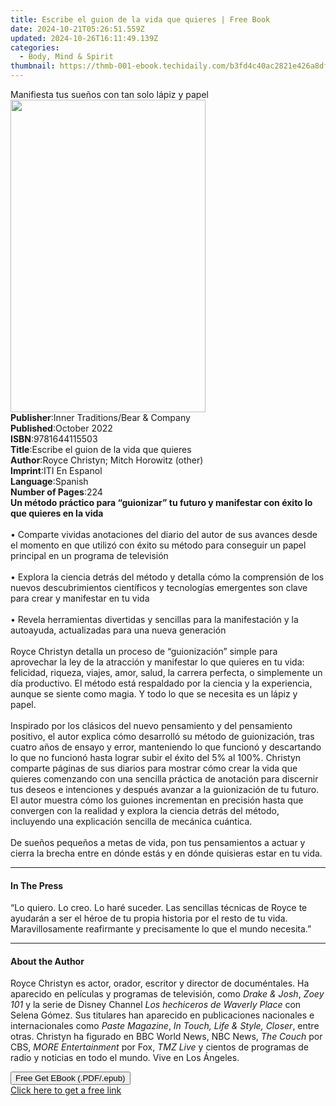 ```yaml
---
title: Escribe el guion de la vida que quieres | Free Book
date: 2024-10-21T05:26:51.559Z
updated: 2024-10-26T16:11:49.139Z
categories:
  - Body, Mind & Spirit
thumbnail: https://thmb-001-ebook.techidaily.com/b3fd4c40ac2821e426a8df48dbb7b7d35c01972ef1f8b8ea9162d2df60f59eef.jpg
---
```

<main id="book-container">
  <div class="flex flex-col">
    <div class="book-brief flex-1 py-6 px-4 sm:p-6 md:py-10 md:px-8">
      <!-- brief-->
      <div class="book-brief-main">
        Manifiesta tus sueños con tan solo lápiz y papel
      </div>
    </div>
    <div
      class="book-meta-info flex-1 grid gap-4 col-start-1 col-end-3 row-start-1 sm:mb-6 sm:grid-cols-4 lg:gap-6 lg:col-start-2 lg:row-end-6 lg:row-span-6 lg:mb-0"
    >
      <div
        class="book-meta-info-left place-content-center mt-4 p-4 text-sm leading-6 col-start-2 col-span-2 dark:text-slate-400"
      >
        <img
          class="w-full h-500 object-cover rounded-lg sm:h-255 sm:col-span-2 lg:col-span-full"
          src="https://img-001-ebook.techidaily.com/6ac66967e47a9422752c91c9f0239215839df353a15d2552658959c983ec5420.jpg"
          alt=""
          width="312"
          height="500"
        />
      </div>
      <div
        class="book-meta-info-right mt-2 col-start-1 row-start-2 col-span-3 self-center"
      >
        <!-- meta data  -->
        <div class="flex flex-col px-4 md:px-8">
          <div class="flex-1">
            <strong>Publisher</strong>:<span class="px-2"
              >Inner Traditions/Bear &amp; Company</span
            >
          </div>
          <div class="flex-1">
            <strong>Published</strong>:<span class="px-2">October 2022</span>
          </div>
          <div class="flex-1">
            <strong>ISBN</strong>:<span class="px-2">9781644115503</span>
          </div>
          <div class="flex-1">
            <strong>Title</strong>:<span class="px-2"
              >Escribe el guion de la vida que quieres</span
            >
          </div>
          <div class="flex-1">
            <strong>Author</strong>:<span class="px-2"
              >Royce Christyn; Mitch Horowitz (other)</span
            >
          </div>
          <div class="flex-1">
            <strong>Imprint</strong>:<span class="px-2">ITI En Espanol</span>
          </div>
          <div class="flex-1">
            <strong>Language</strong>:<span class="px-2">Spanish</span>
          </div>
          <div class="flex-1">
            <strong>Number of Pages</strong>:<span class="px-2">224</span>
          </div>
        </div>
      </div>
    </div>
    <div class="book-description flex-1 py-6 px-4 sm:p-6 md:py-10 md:px-8">
      <div class="book-description-main">
        <div accordion-content="" id="description">
          <b
            >Un método práctico para “guionizar” tu futuro y manifestar con
            éxito lo que quieres en la vida</b
          ><br /><br />• Comparte vividas anotaciones del diario del autor de
          sus avances desde el momento en que utilizó con éxito su método para
          conseguir un papel principal en un programa de televisión<br /><br />•
          Explora la ciencia detrás del método y detalla cómo la comprensión de
          los nuevos descubrimientos científicos y tecnologías emergentes son
          clave para crear y manifestar en tu vida<br /><br />• Revela
          herramientas divertidas y sencillas para la manifestación y la
          autoayuda, actualizadas para una nueva generación<br /><br />Royce
          Christyn detalla un proceso de “guionización” simple para aprovechar
          la ley de la atracción y manifestar lo que quieres en tu vida:
          felicidad, riqueza, viajes, amor, salud, la carrera perfecta, o
          simplemente un día productivo. El método está respaldado por la
          ciencia y la experiencia, aunque se siente como magia. Y todo lo que
          se necesita es un lápiz y papel.<br /><br />Inspirado por los clásicos
          del nuevo pensamiento y del pensamiento positivo, el autor explica
          cómo desarrolló su método de guionización, tras cuatro años de ensayo
          y error, manteniendo lo que funcionó y descartando lo que no funcionó
          hasta lograr subir el éxito del 5% al 100%. Christyn comparte páginas
          de sus diarios para mostrar cómo crear la vida que quieres comenzando
          con una sencilla práctica de anotación para discernir tus deseos e
          intenciones y después avanzar a la guionización de tu futuro. El autor
          muestra cómo los guiones incrementan en precisión hasta que convergen
          con la realidad y explora la ciencia detrás del método, incluyendo una
          explicación sencilla de mecánica cuántica. <br /><br />De sueños
          pequeños a metas de vida, pon tus pensamientos a actuar y cierra la
          brecha entre en dónde estás y en dónde quisieras estar en tu vida.
        </div>
        <div class="accordion-fader"></div>
      </div>
    </div>
    <div class="book-excerpts flex-1 py-6 px-4 sm:p-6 md:py-10 md:px-8">
      <!-- excerpts-->
      <div class="book-excerpts-main">
        <hr />
        <h4 class="placeholder placeholder-heading">
          <span>In The Press</span>
        </h4>
        <p>
          “Lo quiero. Lo creo. Lo haré suceder. Las sencillas técnicas de Royce
          te ayudarán a ser el héroe de tu propia historia por el resto de tu
          vida. Maravillosamente reafirmante y precisamente lo que el mundo
          necesita.”
        </p>
      </div>
    </div>
    <div class="book-about-author flex-1 py-6 px-4 sm:p-6 md:py-10 md:px-8">
      <!-- about author-->
      <div class="book-main-author-main">
        <hr />
        <h4 class="placeholder placeholder-heading">
          <span>About the Author</span>
        </h4>
        <p>
          Royce Christyn es actor, orador, escritor y director de documéntales.
          Ha aparecido en películas y programas de televisión, como
          <i>Drake &amp; Josh</i>, <i>Zoey 101</i> y la serie de Disney Channel
          <i>Los hechiceros de Waverly Place</i> con Selena Gómez. Sus titulares
          han aparecido en publicaciones nacionales e internacionales como
          <i>Paste Magazine</i>, <i>In Touch, Life &amp;</i>
          <i>Style, Closer</i>, entre otras. Christyn ha figurado en BBC World
          News, NBC News, <i>The Couch</i> por CBS,
          <i>MORE Entertainment</i> por Fox, <i>TMZ Live</i> y cientos de
          programas de radio y noticias en todo el mundo. Vive en Los Ángeles.
        </p>
      </div>
    </div>
    <div class="book-free-get flex-1 py-6 px-4 sm:p-6 md:py-10 md:px-8">
      <button
        id="btn-free-get"
        class="bg-blue-500 hover:bg-blue-700 text-white font-bold py-2 px-4 rounded"
      >
        Free Get EBook (.PDF/.epub)
      </button>
      <div id="countdown-display" class="px-2 text-lg mt-2"></div>
      <a
        id="free-link"
        class="hidden bg-blue-500 hover:bg-blue-700 text-white font-bold py-2 px-4 rounded"
        href="https://www.ebooks.com/en-us/book/210500807/escribe-el-guion-de-la-vida-que-quieres/royce-christyn/"
        target="_blank"
        >Click here to get a free link</a
      >
    </div>
    <script>
      let countdownTime = 0;
      let countdownInterval = null;
      document
        .getElementById('btn-free-get')
        .addEventListener('click', startCountdown);
      function startCountdown() {
        countdownTime = new Date().getTime() + 60000 * 3;
        countdownInterval = setInterval(updateCountdown, 1000);
        document.getElementById('btn-free-get').disabled = true;
        document
          .getElementById('btn-free-get')
          .classList.add('bg-gray-500', 'cursor-not-allowed');
      }
      function updateCountdown() {
        let currentTime = new Date().getTime();
        let timeLeft = countdownTime - currentTime;
        let secondsLeft = Math.floor(timeLeft / 1000);
        document.getElementById('countdown-display').innerHTML =
          `Remaining time: ${secondsLeft} seconds.`;
        if (secondsLeft <= 0) {
          clearInterval(countdownInterval);
          document.getElementById('btn-free-get').classList.add('hidden');
          document.getElementById('free-link').classList.remove('hidden');
          document.getElementById('countdown-display').innerHTML = '';
        }
      }
    </script>
  </div>
</main>

<ins class="adsbygoogle"
      style="display:block"
      data-ad-client="ca-pub-7571918770474297"
      data-ad-slot="8358498916"
      data-ad-format="auto"
      data-full-width-responsive="true"></ins>
    